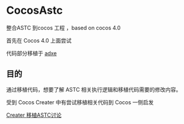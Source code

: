 # CocosAstc
整合ASTC 到cocos 工程 ，based on cocos 4.0



首先在 Cocos 4.0 上面尝试 

代码部分移植于  [adxe](https://github.com/adxeproject/adxe)

## 目的

通过移植代码，想要了解 ASTC 相关执行逻辑和移植代码需要的修改内容。



受到 Cocos Creater 中有尝试移植相关代码到 Cocos 一侧启发

[Creater 移植ASTC讨论](https://forum.cocos.org/t/topic/118585)

